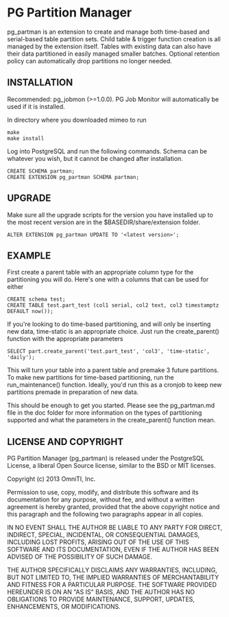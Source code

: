 PG Partition Manager
====================

pg_partman is an extension to create and manage both time-based and serial-based table partition sets. Child table & trigger function creation is all managed by the extension itself. Tables with existing data can also have their data partitioned in easily managed smaller batches. Optional retention policy can automatically drop partitions no longer needed.

INSTALLATION
------------
Recommended: pg_jobmon (>=1.0.0). PG Job Monitor will automatically be used if it is installed.

In directory where you downloaded mimeo to run

    make
    make install

Log into PostgreSQL and run the following commands. Schema can be whatever you wish, but it cannot be changed after installation.

    CREATE SCHEMA partman;
    CREATE EXTENSION pg_partman SCHEMA partman;

UPGRADE
-------

Make sure all the upgrade scripts for the version you have installed up to the most recent version are in the $BASEDIR/share/extension folder. 

    ALTER EXTENSION pg_partman UPDATE TO '<latest version>';

EXAMPLE
-------

First create a parent table with an appropriate column type for the partitioning you will do. Here's one with a columns that can be used for either

    CREATE schema test;
    CREATE TABLE test.part_test (col1 serial, col2 text, col3 timestamptz DEFAULT now());

If you're looking to do time-based partitioning, and will only be inserting new data, time-static is an appropriate choice. Just run the create_parent() function with the appropriate parameters

    SELECT part.create_parent('test.part_test', 'col3', 'time-static', 'daily');

This will turn your table into a parent table and premake 3 future partitions. To make new partitions for time-based partitioning, run the run_maintenance() function. Ideally, you'd run this as a cronjob to keep new partitions premade in preparation of new data.

This should be enough to get you started. Please see the pg_partman.md file in the doc folder for more information on the types of partitioning supported and what the parameters in the create_parent() function mean. 

LICENSE AND COPYRIGHT
-------------------

PG Partition Manager (pg_partman) is released under the PostgreSQL License, a liberal Open Source license, similar to the BSD or MIT licenses.

Copyright (c) 2013 OmniTI, Inc.

Permission to use, copy, modify, and distribute this software and its documentation for any purpose, without fee, and without a written agreement is hereby granted, provided that the above copyright notice and this paragraph and the following two paragraphs appear in all copies.

IN NO EVENT SHALL THE AUTHOR BE LIABLE TO ANY PARTY FOR DIRECT, INDIRECT, SPECIAL, INCIDENTAL, OR CONSEQUENTIAL DAMAGES, INCLUDING LOST PROFITS, ARISING OUT OF THE USE OF THIS SOFTWARE AND ITS DOCUMENTATION, EVEN IF THE AUTHOR HAS BEEN ADVISED OF THE POSSIBILITY OF SUCH DAMAGE.

THE AUTHOR SPECIFICALLY DISCLAIMS ANY WARRANTIES, INCLUDING, BUT NOT LIMITED TO, THE IMPLIED WARRANTIES OF MERCHANTABILITY AND FITNESS FOR A PARTICULAR PURPOSE. THE SOFTWARE PROVIDED HEREUNDER IS ON AN "AS IS" BASIS, AND THE AUTHOR HAS NO OBLIGATIONS TO PROVIDE MAINTENANCE, SUPPORT, UPDATES, ENHANCEMENTS, OR MODIFICATIONS.
